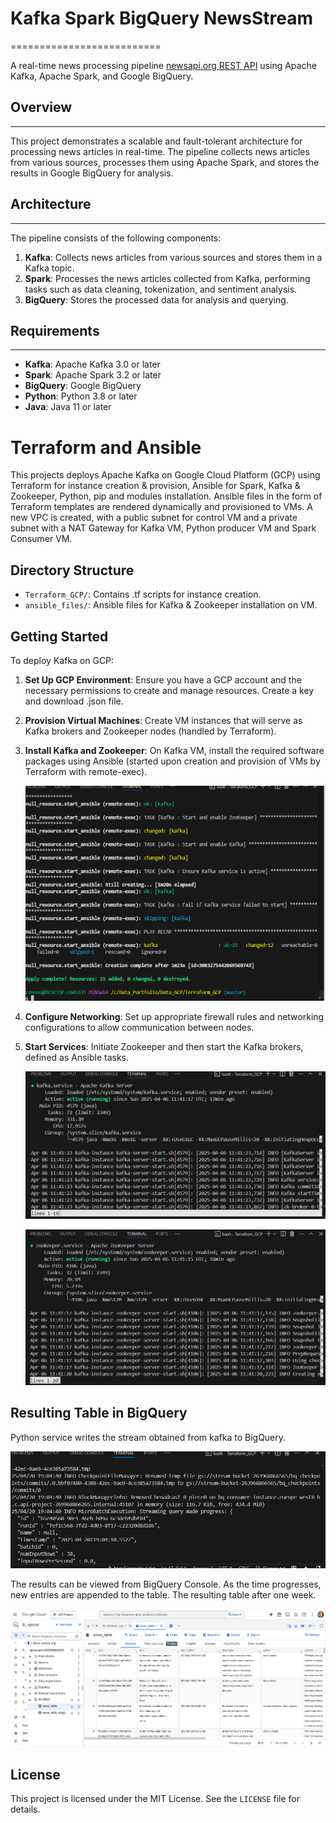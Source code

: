 # Kafka Spark BigQuery NewsStream
==========================

A real-time news processing pipeline  [newsapi.org REST API](https://newsapi.org/) using Apache Kafka, Apache Spark, and Google BigQuery.

## Overview
-----------

This project demonstrates a scalable and fault-tolerant architecture for processing news articles in real-time. The pipeline collects news articles from various sources, processes them using Apache Spark, and stores the results in Google BigQuery for analysis.

## Architecture
------------

The pipeline consists of the following components:

1. **Kafka**: Collects news articles from various sources and stores them in a Kafka topic.
2. **Spark**: Processes the news articles collected from Kafka, performing tasks such as data cleaning, tokenization, and sentiment analysis.
3. **BigQuery**: Stores the processed data for analysis and querying.


## Requirements
------------

* **Kafka**: Apache Kafka 3.0 or later
* **Spark**: Apache Spark 3.2 or later
* **BigQuery**: Google BigQuery
* **Python**: Python 3.8 or later
* **Java**: Java 11 or later








# Terraform and Ansible

This projects deploys Apache Kafka on Google Cloud Platform (GCP) using Terraform for instance creation & provision, Ansible for Spark, Kafka & Zookeeper, Python, pip and modules installation. Ansible files in the form of Terraform templates are rendered dynamically and provisioned to VMs. A new VPC is created, with a public subnet for control VM and a private subnet with a NAT Gateway for Kafka VM, Python producer VM and Spark Consumer VM.

## Directory Structure

- `Terraform_GCP/`: Contains .tf scripts for instance creation.
- `ansible_files/`: Ansible files for Kafka & Zookeeper installation on VM.


## Getting Started

To deploy Kafka on GCP:

1. **Set Up GCP Environment**: Ensure you have a GCP account and the necessary permissions to create and manage resources. Create a key and download .json file.

2. **Provision Virtual Machines**: Create VM instances that will serve as Kafka brokers and Zookeeper nodes (handled by Terraform).

3. **Install Kafka and Zookeeper**: On Kafka VM, install the required software packages using Ansible (started upon creation and provision of VMs by Terraform with remote-exec). 

   ![Kafka Setup](./pngs/setup.png)

5. **Configure Networking**: Set up appropriate firewall rules and networking configurations to allow communication between nodes.

6. **Start Services**: Initiate Zookeeper and then start the Kafka brokers, defined as Ansible tasks.

   ![Kafka](./pngs/kafka.png)

   ![Zookeeper](./pngs/zookeeper.png)


## Resulting Table in BigQuery

Python service writes the stream obtained from kafka to BigQuery.

  ![Python](./pngs/success.png)

The results can be viewed from BigQuery Console. As the time progresses, new entries are appended to the table. The resulting table after one week.

  ![BigQuery](./pngs/bq_2704.png)





## License

This project is licensed under the MIT License. See the `LICENSE` file for details.
